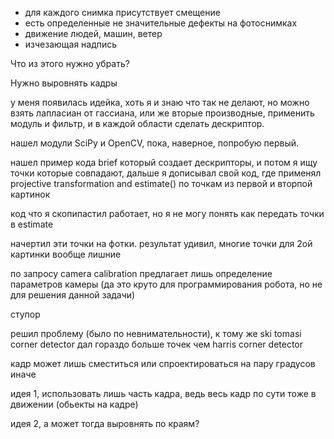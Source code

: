 - для каждого снимка присутствует смещение 
- есть определенные не значительные дефекты на фотоснимках
- движение людей, машин, ветер
- изчезающая надпись

Что из этого нужно убрать?

Нужно выровнять кадры

у меня появилась идейка, хоть я и знаю что так не делают, но можно взять лапласиан от гассиана, или
же вторые производные, применить модуль и фильтр, и в каждой области сделать дескриптор.


нашел модули SciPy и OpenCV, пока, наверное, попробую первый.

нашел пример кода brief который создает дескрипторы, и потом я ищу точки которые совпадают, 
дальше я дописывал свой код, где применял projective transformation and estimate() по точкам из первой и вторпой картинок

код что я скопипастил работает, но я не могу понять как передать точки в estimate

начертил эти точки на фотки. результат удивил, многие точки для 2ой картинки вообще лишние

по запросу сamera calibration предлагает лишь определение параметров камеры (да это круто для программирования робота, но не для решения данной задачи)

ступор

решил проблему (было по невнимательности), к тому же ski tomasi corner detector дал гораздо больше точек чем harris corner detector


кадр может лишь сместиться или спроектироваться на пару градусов иначе

идея 1, использовать лишь часть кадра, ведь весь кадр по сути тоже в движении (обьекты на кадре)

идея 2, а может тогда выровнять по краям?
